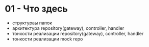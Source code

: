 # 01 - Что здесь
- структураы папок
- архитектура repository(gateway), controller, handler
- тонкости реализации repository(gateway), controller, handler
- тонкости реализации mock repo